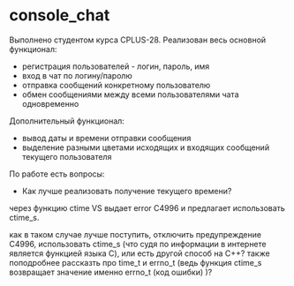 # console_chat
Выполнено студентом курса CPLUS-28.
Реализован весь основной функционал:
- регистрация пользователей - логин, пароль, имя
- вход в чат по логину/паролю
- отправка сообщений конкретному пользователю
- обмен сообщениями между всеми пользователями чата одновременно

Дополнительный функционал:
- вывод даты и времени отправки сообщения
- выделение разными цветами исходящих и входящих сообщений текущего пользователя

По работе есть вопросы:

- Как лучше реализовать получение текущего времени?

через функцию ctime  VS выдает error C4996 и предлагает использовать ctime_s.

как в таком случае лучше поступить, отключить предупреждение C4996, использовать ctime_s (что судя по информации в интернете является функцией языка С), или есть другой способ на С++?
также поподробнее рассказть про time_t и errno_t (ведь функция ctime_s возвращает значение именно errno_t (код ошибки) )?
